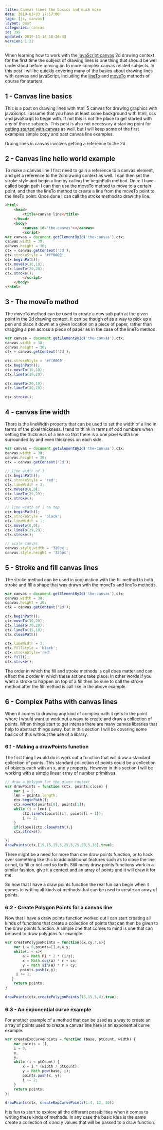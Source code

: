 ```yaml
---
title: Canvas lines the basics and much more
date: 2019-03-03 17:17:00
tags: [js, canvas]
layout: post
categories: canvas
id: 395
updated: 2019-11-14 18:26:43
version: 1.22
---
```


When learning how to work with the [javaScript canvas](https://developer.mozilla.org/en-US/docs/Web/API/Canvas_API/Tutorial) 2d drawing context for the first time the subject of drawing lines is one thing that should be well understood before moving on to more complex canvas related subjects. In this post I will be quickly covering many of the basics about drawing lines with canvas and javaScript, including the [lineTo](https://developer.mozilla.org/en-US/docs/Web/API/CanvasRenderingContext2D/lineTo) and [moveTo](https://developer.mozilla.org/en-US/docs/Web/API/CanvasRenderingContext2D/moveTo) methods of course for starters.

<!-- more -->

## 1 - Canvas line basics

This is a post on drawing lines with html 5 canvas for drawing graphics with javaScript. I assume that you have at least some background with html, css and javaScript to begin with. If not this is not the place to get started with any of those subjects. This post is also not necessary a starting point for [getting started with canvas](/2017/05/17/canvas-getting-started/) as well, but I will keep some of the first examples simple copy and past canvas line examples.

Draing lines in canvas involves getting a reference to the 2d

## 2 - Canvas line hello world example

To make a canvas line I first need to gain a reference to a canvas element, and get a reference to the 2d drawing context as well. I can then set the stroke style and begin a line by calling the beginPath method. Once I have called begin path I can then use the moveTo method to move to a certain point, and then the lineTo method to create a line from the moveTo point to the lineTo point. Once done I can call the stroke method to draw the line.

```html
<html>
    <head>
        <title>canvas line</title>
    </head>
    <body>
        <canvas id="the-canvas"></canvas>
        <script>
var canvas = document.getElementById('the-canvas'),ctx;
canvas.width = 30;
canvas.height = 30;
ctx = canvas.getContext('2d');
ctx.strokeStyle = '#ff0000';
ctx.beginPath();
ctx.moveTo(10,10);
ctx.lineTo(20,20);
ctx.stroke();
        </script>
    </body>
</html>
```

## 3 - The moveTo method

The moveTo method can be used to create a new sub path at the given point in the 2d drawing context. It can be though of as a way to pick up a pen and place it down at a given location on a piece of paper, rather than dragging a pen across a piece of paper as in the case of the lineTo method.

```js
var canvas = document.getElementById('the-canvas'),ctx;
canvas.width = 30;
canvas.height = 30;
ctx = canvas.getContext('2d');
 
ctx.strokeStyle = '#ff0000';
ctx.beginPath();
ctx.moveTo(10,10);
ctx.lineTo(10,20);
 
ctx.moveTo(20,10);
ctx.lineTo(20,20);
 
ctx.stroke();
```

## 4 - canvas line width

There is the lineWidth property that can be used to set the width of a line in terms of the pixel thickness. I tend to think in terms of odd numbers when setting the thickness of a line so that there is a one pixel width line surrounded by and even thickness on each side.

```js
var canvas = document.getElementById('the-canvas'),ctx;
canvas.width = 30;
canvas.height = 30;
ctx = canvas.getContext('2d');
 
// line width of 3
ctx.beginPath();
ctx.strokeStyle = 'red';
ctx.lineWidth = 3;
ctx.moveTo(0,0);
ctx.lineTo(29,29);
ctx.stroke();
 
// line width of 1 on top
ctx.beginPath();
ctx.strokeStyle = 'black';
ctx.lineWidth = 1;
ctx.moveTo(0,0);
ctx.lineTo(29,29);
ctx.stroke();
 
// scale canvas
canvas.style.width = '320px';
canvas.style.height = '320px';
```

## 5 - Stroke and fill canvas lines

The stroke method can be used in conjunction with the fill method to both stroke and fill a shape that was drawn with the moveTo and lineTo methods.

```js
var canvas = document.getElementById('the-canvas'),ctx;
canvas.width = 30;
canvas.height = 30;
ctx = canvas.getContext('2d');
 
ctx.beginPath();
ctx.moveTo(10,20);
ctx.lineTo(20,20);
ctx.lineTo(15,10);
ctx.closePath()
 
ctx.lineWidth = 3;
ctx.fillStyle = 'black';
ctx.strokeStyle='red'
ctx.fill();
ctx.stroke();
```

The order in which the fill and stroke methods is call does matter and can effect the z order in which these actions take place. In other words if you want a stroke to happen on top of a fill then be sure to call the stroke method after the fill method is call like in the above example.

## 6 - Complex Paths with canvas lines

When it comes to drawing any kind of complex path it gets to the point where I would want to work out a ways to create and draw a collection of points. When things start to get intense there are many canvas libraries that help to abstract things away, but in this section I will be covering some basics of this without the use of a library.

### 6.1 - Making a drawPoints function

The first thing I would do is work out a function that will draw a standard collection of points. This standard collection of points could be a collection of objects each with an x, and y property. However in this section I will be working with a simple linear array of number primitives.

```js
// draw a polygon for the given context
var drawPoints = function (ctx, points,close) {
    var i = 2,
    len = points.length;
    ctx.beginPath();
    ctx.moveTo(points[0], points[1]);
    while (i < len) {
        ctx.lineTo(points[i], points[i + 1]);
        i += 2;
    }
    if(close){ctx.closePath();}
    ctx.stroke();

};
drawPoints(ctx,[15,15,15,5,25,5,25,20,5,30],true);
```

There might be a need for more than one draw points function, or to hack over something like this to add additional features such as to close the line or not, to fill or not and so forth. Still many draw points functions work in a similar fashion, give it a context and an array of points and it will draw it for me.

So now that I have a draw points function the real fun can begin when it comes to writing all kinds of methods that can be used to create an array of points.

### 6.2 - Create Polygon Points for a canvas line

Now that I have a draw points function worked out I can start creating all kinds of functions that create a collection of points that can then be given to the draw points function. A simple one that comes to mind is one that can be used to draw polygons for example.

```js
var createPolygonPoints = function(cx,cy,r,s){
    var i = 0,points=[],a,x,y;
    while(i < s){
        a = Math.PI * 2 * (i/s);
        x = Math.cos(a) * r + cx;
        y = Math.sin(a) * r + cy;
       points.push(x,y);
     i += 1;
   }
    return points;
}
 
drawPoints(ctx,createPolygonPoints(15,15,5,4),true);
```

### 6.3 - An exponential curve example

For another example of a method that can be used as a way to create an array of points used to create a canvas line here is an exponential curve example.

```js
var createExpCurvePoints = function (base, ptCount, width) {
    var points = [],
    i = 0,
    x,
    y;
    while (i < ptCount) {
        x = i * (width / ptCount);
        y = Math.pow(base, i);
        points.push(x, y);
        i += 2;
    }
    return points;
};
 
drawPoints(ctx, createExpCurvePoints(1.4, 12, 30))
```

It is fun to start to explore all the different possibilities when it comes to writing these kinds of methods. In any case the basic idea is the same create a collection of x and y values that will be passed to a draw function.